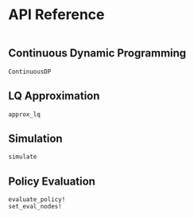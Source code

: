 # API Reference

```@index
```

## Continuous Dynamic Programming

```@docs
ContinuousDP
```

## LQ Approximation

```@docs
approx_lq
```

## Simulation

```@docs
simulate
```

## Policy Evaluation

```@docs
evaluate_policy!
set_eval_nodes!
```